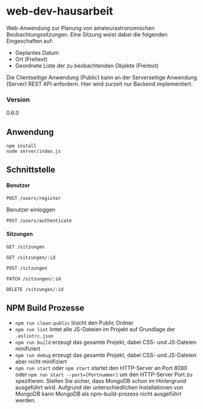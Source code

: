 # web-dev-hausarbeit
Web-Anwendung zur Planung von amateurastronomischen Beobachtungssitzungen. Eine Sitzung weist dabei die folgenden Eingeschaften auf:
- Geplantes Datum
- Ort (Freitext)
- Geordnete Liste der zu beobachtenden Objekte (Freitext)

Die Clientseitige Anwendung (Public) kann an der Serverseitige Anwendung (Server) REST API anfordern.
Hier wird zurzeit nur Backend implementiert.

### Version
0.6.0

## Anwendung
```
npm install
node server/index.js
```

## Schnittstelle

#### Benutzer
```
POST /users/register
```

Benutzer einloggen
```
POST /users/authenticate
```

#### Sitzungen
```
GET /sitzungen
```

```
GET /sitzungen/:id
```

```
POST /sitzungen
```

```
PATCH /sitzungen/:id
```

```
DELETE /sitzungen/:id
```

## NPM Build Prozesse
- `npm run clean:public` löscht den Public Ordner
- `npm run lint` lintet alle JS-Dateien im Projekt auf Grundlage der `.eslintrc.json`
- `npm run build` erzeugt das gesamte Projekt, dabei CSS- und JS-Dateien minifiziert
- `npm run debug` erzeugt das gesamte Projekt, dabei CSS- und JS-Dateien aber nicht minifiziert
- `npm run start` oder `npm start` startet den HTTP-Server an Port 8080 oder `npm run start --port=[Portnummer]` um den HTTP-Server Port zu spezifieren. Stellen Sie sicher, dass MongoDB schon im Hintergrund ausgeführt wird. Aufgrund der unterschiedlichen Installationen von MongoDB kann MongoDB als npm-build-prozess nicht ausgeführt werden.